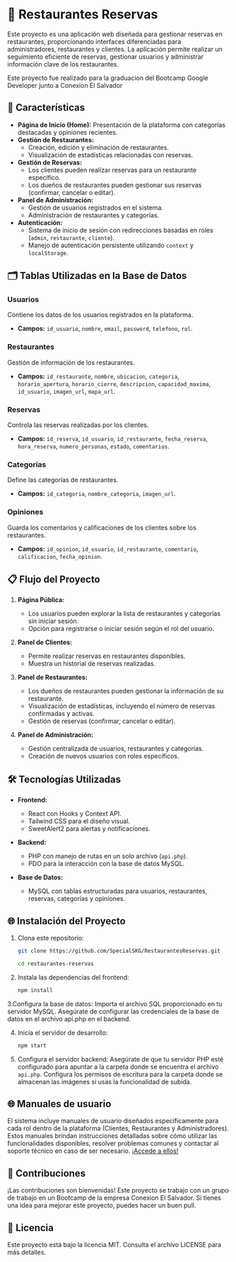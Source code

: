 # 🍴 Restaurantes Reservas

Este proyecto es una aplicación web diseñada para gestionar reservas en restaurantes, proporcionando interfaces diferenciadas para administradores, restaurantes y clientes. 
La aplicación permite realizar un seguimiento eficiente de reservas, gestionar usuarios y administrar información clave de los restaurantes.

Este proyecto fue realizado para la graduacion del Bootcamp Google Developer junto a Conexion El Salvador

## 🚀 Características

- **Página de Inicio (Home):** Presentación de la plataforma con categorías destacadas y opiniones recientes.
- **Gestión de Restaurantes:**
  - Creación, edición y eliminación de restaurantes.
  - Visualización de estadísticas relacionadas con reservas.
- **Gestión de Reservas:**
  - Los clientes pueden realizar reservas para un restaurante específico.
  - Los dueños de restaurantes pueden gestionar sus reservas (confirmar, cancelar o editar).
- **Panel de Administración:**
  - Gestión de usuarios registrados en el sistema.
  - Administración de restaurantes y categorías.
- **Autenticación:**
  - Sistema de inicio de sesión con redirecciones basadas en roles (`admin`, `restaurante`, `cliente`).
  - Manejo de autenticación persistente utilizando `context` y `localStorage`.

## 🗂️ Tablas Utilizadas en la Base de Datos

### Usuarios
Contiene los datos de los usuarios registrados en la plataforma.
- **Campos:** `id_usuario`, `nombre`, `email`, `password`, `telefono`, `rol`.

### Restaurantes
Gestión de información de los restaurantes.
- **Campos:** `id_restaurante`, `nombre`, `ubicacion`, `categoria`, `horario_apertura`, `horario_cierre`, `descripcion`, `capacidad_maxima`, `id_usuario`, `imagen_url`, `mapa_url`.

### Reservas
Controla las reservas realizadas por los clientes.
- **Campos:** `id_reserva`, `id_usuario`, `id_restaurante`, `fecha_reserva`, `hora_reserva`, `numero_personas`, `estado`, `comentarios`.

### Categorías
Define las categorías de restaurantes.
- **Campos:** `id_categoria`, `nombre_categoria`, `imagen_url`.

### Opiniones
Guarda los comentarios y calificaciones de los clientes sobre los restaurantes.
- **Campos:** `id_opinion`, `id_usuario`, `id_restaurante`, `comentario`, `calificacion`, `fecha_opinion`.

## 📋 Flujo del Proyecto

1. **Página Pública:**
   - Los usuarios pueden explorar la lista de restaurantes y categorías sin iniciar sesión.
   - Opción para registrarse o iniciar sesión según el rol del usuario.

2. **Panel de Clientes:**
   - Permite realizar reservas en restaurantes disponibles.
   - Muestra un historial de reservas realizadas.

3. **Panel de Restaurantes:**
   - Los dueños de restaurantes pueden gestionar la información de su restaurante.
   - Visualización de estadísticas, incluyendo el número de reservas confirmadas y activas.
   - Gestión de reservas (confirmar, cancelar o editar).

4. **Panel de Administración:**
   - Gestión centralizada de usuarios, restaurantes y categorías.
   - Creación de nuevos usuarios con roles específicos.

## 🛠️ Tecnologías Utilizadas

- **Frontend:**
  - React con Hooks y Context API.
  - Tailwind CSS para el diseño visual.
  - SweetAlert2 para alertas y notificaciones.

- **Backend:**
  - PHP con manejo de rutas en un solo archivo (`api.php`).
  - PDO para la interacción con la base de datos MySQL.

- **Base de Datos:**
  - MySQL con tablas estructuradas para usuarios, restaurantes, reservas, categorías y opiniones.

## 🌐 Instalación del Proyecto

1. Clona este repositorio:
   ```bash
   git clone https://github.com/SpecialSKG/RestaurantesReservas.git
   
   cd restaurantes-reservas
   
2. Instala las dependencias del frontend:
   ```bash
   npm install
   
3.Configura la base de datos:
  Importa el archivo SQL proporcionado en tu servidor MySQL.
  Asegúrate de configurar las credenciales de la base de datos en el archivo api.php en el backend.
  
4. Inicia el servidor de desarrollo:
   ```bash
   npm start

5. Configura el servidor backend:
  Asegúrate de que tu servidor PHP esté configurado para apuntar a la carpeta donde se encuentra el archivo `api.php`.
  Configura los permisos de escritura para la carpeta donde se almacenan las imágenes si usas la funcionalidad de subida.

## 🌐 Manuales de usuario
El sistema incluye manuales de usuario diseñados específicamente para cada rol dentro de la plataforma (Clientes, Restaurantes y Administradores). Estos manuales brindan instrucciones detalladas sobre cómo utilizar las funcionalidades disponibles, resolver problemas comunes y contactar al soporte técnico en caso de ser necesario. [¡Accede a ellos!](https://drive.google.com/drive/folders/18Nad0BHRBbmnODD5EiamIbNz95i_C_Ch?usp=sharing)

## 🤝 Contribuciones
¡Las contribuciones son bienvenidas! Este proyecto se trabajo con un grupo de trabajo en un Bootcamp de la empresa Conexion El Salvador.
Si tienes una idea para mejorar este proyecto, puedes hacer un buen pull.

## 📝 Licencia
Este proyecto está bajo la licencia MIT. Consulta el archivo LICENSE para más detalles.
